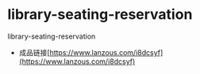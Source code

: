 # library-seating-reservation
library-seating-reservation

- 成品链接[https://www.lanzous.com/i8dcsyf](https://www.lanzous.com/i8dcsyf)
